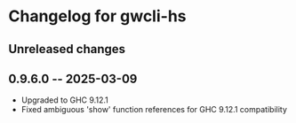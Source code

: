 # Changelog for gwcli-hs

## Unreleased changes

## 0.9.6.0 -- 2025-03-09

* Upgraded to GHC 9.12.1
* Fixed ambiguous 'show' function references for GHC 9.12.1 compatibility
